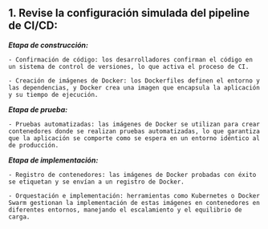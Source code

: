 ## 1. Revise la configuración simulada del pipeline de CI/CD:

***Etapa de construcción:***

	- Confirmación de código: los desarrolladores confirman el código en un sistema de control de versiones, lo que activa el proceso de CI.

	- Creación de imágenes de Docker: los Dockerfiles definen el entorno y las dependencias, y Docker crea una imagen que encapsula la aplicación y su tiempo de ejecución.

***Etapa de prueba:***

	- Pruebas automatizadas: las imágenes de Docker se utilizan para crear contenedores donde se realizan pruebas automatizadas, lo que garantiza que la aplicación se comporte como se espera en un entorno idéntico al de producción.

***Etapa de implementación:***

	- Registro de contenedores: las imágenes de Docker probadas con éxito se etiquetan y se envían a un registro de Docker.

	- Orquestación e implementación: herramientas como Kubernetes o Docker Swarm gestionan la implementación de estas imágenes en contenedores en diferentes entornos, manejando el escalamiento y el equilibrio de carga.

